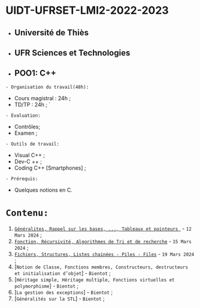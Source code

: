 # UIDT-UFRSET-LMI2-2022-2023
 * ##  Université de Thiès 
 * ##  UFR Sciences et Technologies 
 * ##  POO1: C++
 
 ``` - Organisation du travail(48h): ```
 * Cours magistral : 24h ;
 * TD/TP : 24h ; ́
 
``` - Evaluation: ```
 * Contrôles;
 * Examen ;
 
``` - Outils de travail: ```
 * Visual C++ ;
 * Dev-C ++ ;
 * Coding C++ [Smartphones] ;
   
``` - Prérequis: ```
 * Quelques notions en C.
 
 # ``` Contenu: ```
 1. [`Généralites, Rappel sur les bases, ..., Tableaux et pointeurs `](https://github.com/pape-barro/L2-LMI/blob/main/cours-23-p1.pdf) - ``` 12 Mars 2024 ``` ;
 2. [`Fonction, Récursivité, Algorithmes de Tri et de recherche`](https://github.com/pape-barro/L2-LMI/blob/main/cours-23-p2.pdf) - ``` 15 Mars 2024 ``` ;
 3. [`Fichiers, Structures, Listes chainées - Piles - Files`](https://github.com/pape-barro/L2-LMI/blob/main/cours-23-p3.pdf) - ``` 19 Mars 2024 ``` ;
 4. [`Notion de Classe, Fonctions membres, Constructeurs, destructeurs et initialisation d’objet`] - ``` Bientot ``` ;
 5. [`Héritage simple, Héritage multiple, Fonctions virtuelles et polymorphisme`] - ``` Bientot ``` ;
 6. [`La gestion des exceptions`] - ``` Bientot ``` ;
 7. [`Généralités sur la STL`] - ``` Bientot ``` ;
